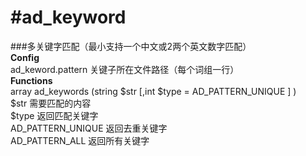 #ad_keyword
==========
###多关键字匹配（最小支持一个中文或2两个英文数字匹配）  
**Config**  
ad_keword.pattern 关键子所在文件路径（每个词组一行）   
**Functions**  
array ad_keywords (string $str [,int $type = AD_PATTERN_UNIQUE ] )    
$str  需要匹配的内容  
$type 返回匹配关键字   
  AD_PATTERN_UNIQUE 返回去重关键字  
  AD_PATTERN_ALL 返回所有关键字  



